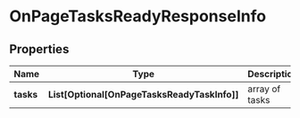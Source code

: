 # OnPageTasksReadyResponseInfo


## Properties

| Name | Type | Description | Notes |
|------------ | ------------- | ------------- | -------------|
**tasks** | **List[Optional[OnPageTasksReadyTaskInfo]]** | array of tasks |[optional]|